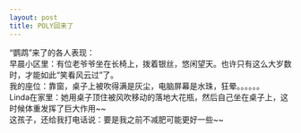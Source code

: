 ```yaml
---
layout: post
title: POLY回来了
---
```


<p>“鹦鹉”来了的各人表现：<br />
早晨小区里：有位老爷爷坐在长椅上，拨着银丝，悠闲望天。也许只有这么大岁数时，才能如此“笑看风云过”了。<br />
我的座位：靠窗，桌子上被吹得满是灰尘，电脑屏幕是水珠，狂晕。。。。。。<br />
Linda在家里：她用桌子顶住被风吹移动的落地大花瓶，然后自己坐在桌子上，这时候体重发挥了巨大作用~~<br />
这孩子，还给我打电话说：要是我之前不减肥可能更好一些~~</p>
